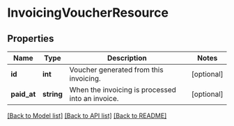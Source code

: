 # InvoicingVoucherResource

## Properties
Name | Type | Description | Notes
------------ | ------------- | ------------- | -------------
**id** | **int** | Voucher generated from this invoicing. | [optional] 
**paid_at** | **string** | When the invoicing is processed into an invoice. | [optional] 

[[Back to Model list]](../README.md#documentation-for-models) [[Back to API list]](../README.md#documentation-for-api-endpoints) [[Back to README]](../README.md)


